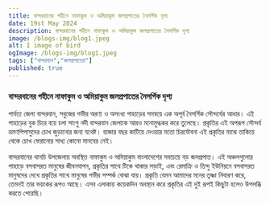 ```yaml
---
title: বান্দরবানের গহীনে নাফাকুম ও অমিয়াকুম জলপ্রপাতের নৈসর্গিক দৃশ্য 
date: 19st May 2024
description: বান্দরবানের গহীনে নাফাকুম ও অমিয়াকুম জলপ্রপাতের নৈসর্গিক দৃশ্য
image: /blogs-img/blog1.jpeg
alt: I image of bird
ogImage: /blogs-img/blog1.jpeg
tags: ["বান্দরবান","জলপ্রপাতের"]
published: true
---
```




###  বান্দরবানের গহীনে নাফাকুম ও অমিয়াকুম জলপ্রপাতের নৈসর্গিক দৃশ্য 

পার্বত্য জেলা বান্দরবান, সবুজের গভীর অরণ্য ও অসংখ্য পাহাড়ের সমন্বয়ে এক অপূর্ব নৈসর্গিক সৌন্দর্যের আধার। এই পাহাড়ের বুক চিরে বয়ে চলা সাংগু নদী বান্দরবান জেলাকে আরও মনোমুগ্ধকর করে তুলেছে। প্রকৃতির এই অপরূপ সৌন্দর্য ভ্রমণপিপাসুদের চোখ জুড়ানোর জন্য যথেষ্ট। হাজার বছর কাটিয়ে দেওয়ার মতো চিরযৌবনা এই প্রকৃতির মাঝে তাকিয়ে থেকে চোখ ফেরানোর সাধ্য কোনো মানবের নেই।

বান্দরবানের থানচি উপজেলায় অবস্থিত নাফাকুম ও অমিয়াকুম বাংলাদেশের সবচেয়ে বড় জলপ্রপাত। এই অঞ্চলগুলোর পাহাড়ে বসবাসরত মানুষের জীবনযাপন, প্রকৃতির সাথে টিকে থাকার লড়াই, এবং রেমাক্রি ও তিন্দু ইউনিয়নে বসবাসরত মানুষদের দেখে প্রকৃতির সাথে মানুষের গভীর সম্পর্ক বোঝা যায়। প্রকৃতি যেমন আমাদের মনের তৃষ্ণা নিবারণ করে, তেমনই তার ভয়ংকর রূপও আছে। এসব এলাকায় কয়েকদিন অবস্থান করে প্রকৃতির এই দুই রূপই কিছুটা হলেও উপলব্ধি করতে পেরেছি।


